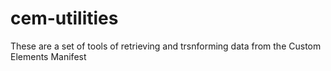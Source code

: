 # cem-utilities
These are a set of tools of retrieving and trsnforming data from the Custom Elements Manifest
